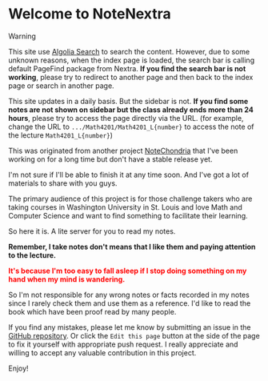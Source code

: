 # Welcome to NoteNextra

> [!WARNING]
>
> This site use [Algolia Search](https://www.algolia.com/) to search the content. However, due to some unknown reasons, when the index page is loaded, the search bar is calling default PageFind package from Nextra. **If you find the search bar is not working**, please try to redirect to another page and then back to the index page or search in another page.
>
> This site updates in a daily basis. But the sidebar is not. **If you find some notes are not shown on sidebar but the class already ends more than 24 hours**, please try to access the page directly via the URL. (for example, change the URL to `.../Math4201/Math4201_L{number}` to access the note of the lecture `Math4201_L{number}`)
 
This was originated from another project [NoteChondria](https://github.com/Trance-0/Notechondria) that I've been working on for a long time but don't have a stable release yet.

I'm not sure if I'll be able to finish it at any time soon. And I've got a lot of materials to share with you guys.

The primary audience of this project is for those challenge takers who are taking courses in Washington University in St. Louis and love Math and Computer Science and want to find something to facilitate their learning.

So here it is. A lite server for you to read my notes.

**Remember, I take notes don't means that I like them and paying attention to the lecture.**

<p style="color: red; font-weight: bold">It's because I'm too easy to fall asleep if I stop doing something on my hand when my mind is wandering.</p>

So I'm not responsible for any wrong notes or facts recorded in my notes since I rarely check them and use them as a reference. I'd like to read the book which have been proof read by many people.

If you find any mistakes, please let me know by submitting an issue in the [GitHub repository](https://github.com/Trance-0/NoteNextra). Or click the `Edit this page` button at the side of the page to fix it yourself with appropriate push request. I really appreciate and willing to accept any valuable contribution in this project.

Enjoy!